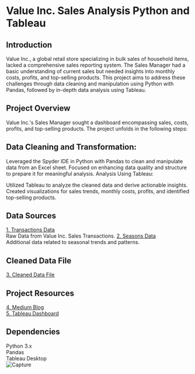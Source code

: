 # Value Inc. Sales Analysis Python and Tableau ## 

## Introduction
Value Inc., a global retail store specializing in bulk sales of household items, lacked a comprehensive sales reporting system. The Sales Manager had a basic understanding of current sales but needed insights into monthly costs, profits, and top-selling products. This project aims to address these challenges through data cleaning and manipulation using Python with Pandas, followed by in-depth data analysis using Tableau.

## Project Overview
Value Inc.'s Sales Manager sought a dashboard encompassing sales, costs, profits, and top-selling products. The project unfolds in the following steps:

## Data Cleaning and Transformation:

Leveraged the Spyder IDE in Python with Pandas to clean and manipulate data from an Excel sheet.
Focused on enhancing data quality and structure to prepare it for meaningful analysis.
Analysis Using Tableau:

Utilized Tableau to analyze the cleaned data and derive actionable insights.
Created visualizations for sales trends, monthly costs, profits, and identified top-selling products.

## Data Sources
[1. Transactions Data](https://drive.google.com/file/d/1i6MQZmXUuqyqGjSGbsPrNKV-eJPAhx-U/view?usp=sharing)<br> Raw Data from Value Inc. Sales Transactions.
[2. Seasons Data](https://finch-groundhog-9245.squarespace.com/s/value_inc_seasons.csv)<br> Additional data related to seasonal trends and patterns.

## Cleaned Data File
[3. Cleaned Data File](https://drive.google.com/file/d/1HjoQerZqzqM8fO4t0jfsBBe1yqR0LvMa/view?usp=sharing)<br>

## Project Resources
[4. Medium Blog](https://medium.com/@abhivik/value-inc-sales-data-cleaning-transformation-using-python-with-pandas-a-project-c3685640985b)<br> 
[5. Tableau Dashboard](https://public.tableau.com/app/profile/abhijit.mandape/viz/ValueInc_SalesDashboard_17029154314730/ValueInc_Dashboard?publish=yes)

## Dependencies
Python 3.x <br>
Pandas <br>
Tableau Desktop <br>
![Capture](https://github.com/abhivik/Value-Inc.-Data-Cleaning-and-Transformation-using-Python-with-Pandas/assets/34742262/24f4af23-21b4-40e8-b78a-6bee2691a4d2)
